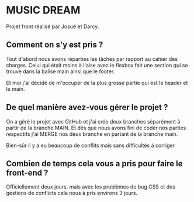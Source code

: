 # MUSIC DREAM

Projet front réalisé par Josué et Darcy.

## Comment on s'y est pris ?

Tout d'abord nous avons réparties les tâches par rapport au cahier des charges. Celui qui était moins à l'aise avec le flexbox fait une section qui se trouve dans la balise main ainsi que le footer. 

Et moi j'ai décidé de m'occuper de la plus grosse partie qui est le header et le main.

## De quel manière avez-vous gérer le projet ?

On a géré le projet avec GitHub et j'ai crée deux branches séparément à partir de la branche MAIN.
Et dès que nous avons fini de coder nos parties respectifs j'ai MERGE nos deux branche en partant de la branche main.

Bien-sûr il y a eu beaucoup de conflits mais sans difficultés à corriger.

## Combien de temps cela vous a pris pour faire le front-end ?

Officiellement deux jours, mais avec les problèmes de bug CSS et des gestions de conflicts cela nous à pris environs 3 jours.

